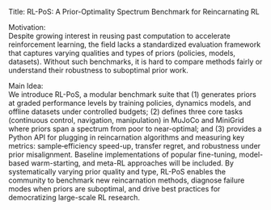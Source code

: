 Title: RL-PoS: A Prior-Optimality Spectrum Benchmark for Reincarnating RL

Motivation:  
Despite growing interest in reusing past computation to accelerate reinforcement learning, the field lacks a standardized evaluation framework that captures varying qualities and types of priors (policies, models, datasets). Without such benchmarks, it is hard to compare methods fairly or understand their robustness to suboptimal prior work.

Main Idea:  
We introduce RL-PoS, a modular benchmark suite that (1) generates priors at graded performance levels by training policies, dynamics models, and offline datasets under controlled budgets; (2) defines three core tasks (continuous control, navigation, manipulation) in MuJoCo and MiniGrid where priors span a spectrum from poor to near-optimal; and (3) provides a Python API for plugging in reincarnation algorithms and measuring key metrics: sample‐efficiency speed-up, transfer regret, and robustness under prior misalignment. Baseline implementations of popular fine-tuning, model-based warm-starting, and meta-RL approaches will be included. By systematically varying prior quality and type, RL-PoS enables the community to benchmark new reincarnation methods, diagnose failure modes when priors are suboptimal, and drive best practices for democratizing large-scale RL research.